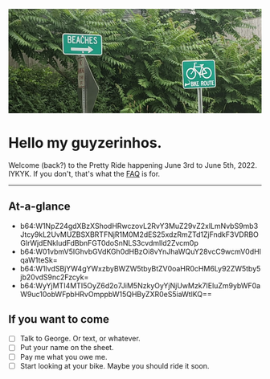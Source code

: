 ![Image of two road signs in front of lush foliage. One reads "BIKE ROUTE" and the other "BEACHES"](../img/home_hero.png)

# Hello my guyzerinhos.

Welcome (back?) to the Pretty Ride happening June 3rd to June 5th, 2022. IYKYK. If you don't, that's what the [FAQ](#faq) is for.

-------

## At-a-glance

- b64:W1NpZ24gdXBzXShodHRwczovL2RvY3MuZ29vZ2xlLmNvbS9mb3Jtcy9kL2UvMUZBSXBRTFNjR1M0M2dES25xdzRmZTd1ZjFndkF3VDRBOGlrWjdENkludFdBbnFGT0doSnNLS3cvdmlld2Zvcm0p
- b64:W01vbmV5IGhvbGVdKGh0dHBzOi8vYnJhaWQuY28vcC9wcmV0dHlqaW1teSk=
- b64:W1lvdSBjYW4gYWxzbyBWZW5tbyBtZV0oaHR0cHM6Ly92ZW5tby5jb20vdS9nc2Fzcyk=
- b64:WyYjMTI4MTI5OyZ6d2o7JiM5NzkyOyYjNjUwMzk7IEluZm9ybWF0aW9uc10obWFpbHRvOmppbW15QHByZXR0eS5iaWtlKQ==

## If you want to come
- [ ] Talk to George. Or text, or whatever.
- [ ] Put your name on the sheet.
- [ ] Pay me what you owe me.
- [ ] Start looking at your bike. Maybe you should ride it soon.
